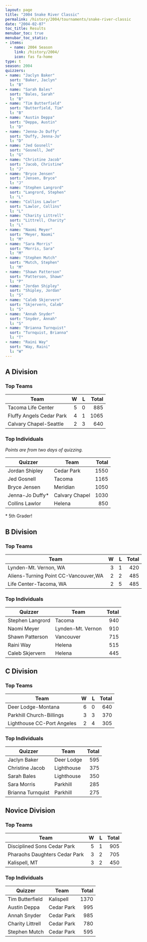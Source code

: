 ```yaml
---
layout: page
title: "2004 Snake River Classic"
permalink: /history/2004/tournaments/snake-river-classic
date: "2004-02-07"
toc_title: Results
menubar_toc: true
menubar_toc_static:
- items:
  - name: 2004 Season
    link: /history/2004/
    icon: fas fa-home
type: t
season: 2004
quizzers:
- name: "Jaclyn Baker"
  sort: "Baker, Jaclyn"
  l: "B"
- name: "Sarah Bales"
  sort: "Bales, Sarah"
  l: "B"
- name: "Tim Butterfield"
  sort: "Butterfield, Tim"
  l: "B"
- name: "Austin Deppa"
  sort: "Deppa, Austin"
  l: "D"
- name: "Jenna-Jo Duffy"
  sort: "Duffy, Jenna-Jo"
  l: "D"
- name: "Jed Gosnell"
  sort: "Gosnell, Jed"
  l: "G"
- name: "Christine Jacob"
  sort: "Jacob, Christine"
  l: "J"
- name: "Bryce Jensen"
  sort: "Jensen, Bryce"
  l: "J"
- name: "Stephen Langrord"
  sort: "Langrord, Stephen"
  l: "L"
- name: "Collins Lawlor"
  sort: "Lawlor, Collins"
  l: "L"
- name: "Charity Littrell"
  sort: "Littrell, Charity"
  l: "L"
- name: "Naomi Meyer"
  sort: "Meyer, Naomi"
  l: "M"
- name: "Sara Morris"
  sort: "Morris, Sara"
  l: "M"
- name: "Stephen Mutch"
  sort: "Mutch, Stephen"
  l: "M"
- name: "Shawn Patterson"
  sort: "Patterson, Shawn"
  l: "P"
- name: "Jordan Shipley"
  sort: "Shipley, Jordan"
  l: "S"
- name: "Caleb Skjervern"
  sort: "Skjervern, Caleb"
  l: "S"
- name: "Annah Snyder"
  sort: "Snyder, Annah"
  l: "S"
- name: "Brianna Turnquist"
  sort: "Turnquist, Brianna"
  l: "T"
- name: "Raini Way"
  sort: "Way, Raini"
  l: "W"
---
```


## A Division

### Top Teams

| Team                     |    W |    L | Total |
| ------------------------ | ---: | ---: | ----: |
| Tacoma Life Center       |    5 |    0 |   885 |
| Fluffy Angels Cedar Park |    4 |    1 |  1065 |
| Calvary Chapel-Seattle   |    2 |    3 |   640 |

### Top Individuals

*Points are from two days of quizzing.*

| Quizzer         | Team           | Total |
| --------------- | -------------- | ----: |
| Jordan Shipley  | Cedar Park     |  1550 |
| Jed Gosnell     | Tacoma         |  1165 |
| Bryce Jensen    | Meridian       |  1050 |
| Jenna-Jo Duffy* | Calvary Chapel |  1030 |
| Collins Lawlor  | Helena         |   850 |

\* 5th Grader!

## B Division

### Top Teams

| Team                                 |    W |    L | Total |
| ------------------------------------ | ---: | ---: | ----: |
| Lynden-Mt. Vernon, WA                |    3 |    1 |   420 |
| Aliens-Turning Point CC-Vancouver,WA |    2 |    2 |   485 |
| Life Center-Tacoma, WA               |    2 |    5 |   485 |

### Top Individuals

| Quizzer          | Team              | Total |
| ---------------- | ----------------- | ----: |
| Stephen Langrord | Tacoma            |   940 |
| Naomi Meyer      | Lynden-Mt. Vernon |   910 |
| Shawn Patterson  | Vancouver         |   715 |
| Raini Way        | Helena            |   515 |
| Caleb Skjervern  | Helena            |   445 |

## C Division

### Top Teams

| Team                       |    W |    L | Total |
| -------------------------- | ---: | ---: | ----: |
| Deer Lodge-Montana         |    6 |    0 |   640 |
| Parkhill Church-Billings   |    3 |    3 |   370 |
| Lighthouse CC-Port Angeles |    2 |    4 |   305 |

### Top Individuals

| Quizzer           | Team       | Total |
| ----------------- | ---------- | ----: |
| Jaclyn Baker      | Deer Lodge |   595 |
| Christine Jacob   | Lighthouse |   375 |
| Sarah Bales       | Lighthouse |   350 |
| Sara Morris       | Parkhill   |   285 |
| Brianna Turnquist | Parkhill   |   275 |

## Novice Division

### Top Teams

| Team                          |    W |    L | Total |
| ----------------------------- | ---: | ---: | ----: |
| Disciplined Sons Cedar Park   |    5 |    1 |   905 |
| Pharaohs Daughters Cedar Park |    3 |    2 |   705 |
| Kalispell, MT                 |    3 |    2 |   450 |

### Top Individuals

| Quizzer          | Team       | Total |
| ---------------- | ---------- | ----: |
| Tim Butterfield  | Kalispell  |  1370 |
| Austin Deppa     | Cedar Park |   995 |
| Annah Snyder     | Cedar Park |   985 |
| Charity Littrell | Cedar Park |   780 |
| Stephen Mutch    | Cedar Park |   595 |